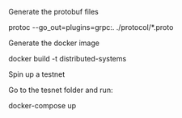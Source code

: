 Generate the protobuf files

protoc --go_out=plugins=grpc:. ./protocol/*.proto

Generate the docker image

docker build -t distributed-systems

Spin up a testnet

Go to the tesnet folder and run:

docker-compose up

